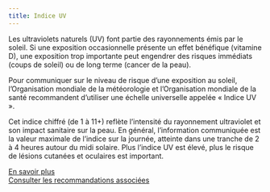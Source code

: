 ```yaml
---
title: Indice UV
---
```


Les ultraviolets naturels (UV) font partie des rayonnements émis par le soleil. Si une exposition occasionnelle présente un effet bénéfique (vitamine D), une exposition trop importante peut engendrer des risques immédiats (coups de soleil) ou de long terme (cancer de la peau).

Pour communiquer sur le niveau de risque d’une exposition au soleil, l’Organisation mondiale de la météorologie et l’Organisation mondiale de la santé recommandent d’utiliser une échelle universelle appelée « Indice UV ».

Cet indice chiffré (de 1 à 11+) reflète l’intensité du rayonnement ultraviolet et son impact sanitaire sur la peau. En général, l’information communiquée est la valeur maximale de l’indice sur la journée, atteinte dans une tranche de 2 à 4 heures autour du midi solaire. Plus l’indice UV est élevé, plus le risque de lésions cutanées et oculaires est important.

[En savoir plus](https://meteofrance.com/comprendre-la-meteo/atmosphere/les-ultraviolets)  
[Consulter les recommandations associées](/recommandations#indice_uv)